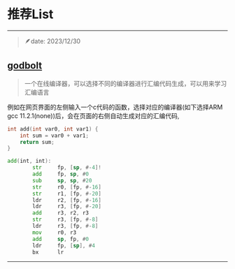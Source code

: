 # 推荐List
---
> 🪶date: 2023/12/30

## [godbolt](https://godbolt.org/)

> 一个在线编译器，可以选择不同的编译器进行汇编代码生成，可以用来学习汇编语言

例如在网页界面的左侧输入一个c代码的函数，选择对应的编译器(如下选择ARM gcc 11.2.1(none))后，会在页面的右侧自动生成对应的汇编代码,
```C title="a demo c function in left block" linenums="1" hl_lines="2"
int add(int var0, int var1) {
    int sum = var0 + var1;
    return sum;
}
```
```asm title="assembly code in right block" linenums="1" hl_lines="7 8 9 10"
add(int, int):
        str     fp, [sp, #-4]!
        add     fp, sp, #0
        sub     sp, sp, #20
        str     r0, [fp, #-16]
        str     r1, [fp, #-20]
        ldr     r2, [fp, #-16]
        ldr     r3, [fp, #-20]
        add     r3, r2, r3
        str     r3, [fp, #-8]
        ldr     r3, [fp, #-8]
        mov     r0, r3
        add     sp, fp, #0
        ldr     fp, [sp], #4
        bx      lr
```

---